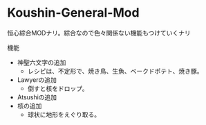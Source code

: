 # Koushin-General-Mod
恒心綜合MODナリ。綜合なので色々関係ない機能もつけていくナリ

機能
- 神聖六文字の追加
  - レシピは、不定形で、焼き鳥、生魚、ベークドポテト、焼き豚。
- Lawyerの追加
  - 倒すと核をドロップ。
- Atsushiの追加
- 核の追加
  - 球状に地形をえぐり取る。
